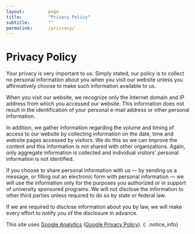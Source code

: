 ```yaml
---
layout:         page
title:          "Privacy Policy"
subtitle:       ""
permalink:      /pricvacy/
---
```


# Privacy Policy

Your privacy is very important to us. Simply stated, our policy is to collect no personal information about you when you visit our website unless you affirmatively choose to make such information available to us.

When you visit our website, we recognize only the Internet domain and IP address from which you accessed our website. This information does not result in the identification of your personal e-mail address or other personal information.

In addition, we gather information regarding the volume and timing of access to our website by collecting information on the date, time and website pages accessed by visitors. We do this so we can improve the content and this information is not shared with other organizations. Again, only aggregate information is collected and individual visitors' personal information is not identified.

If you choose to share personal information with us — by sending us a message, or filling out an electronic form with personal information — we will use the information only for the purposes you authorized or in support of university sponsored programs. We will not disclose the information to other third parties unless required to do so by state or federal law.

If we are required to disclose information about you by law, we will make every effort to notify you of the disclosure in advance.

This site uses <a href="http://www.google.com/analytics/" target="_blank">Google Analytics</a> (<a href="http://www.google.com/intl/en_ALL/privacypolicy.html" target="_blank">Google Privacy Policy</a>).
{: .notice_info}
